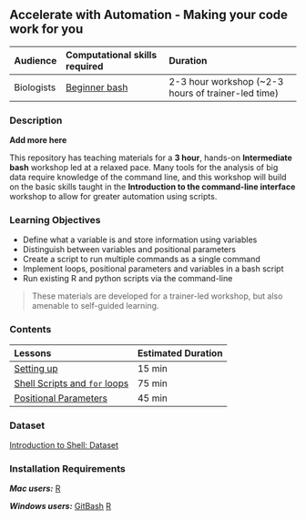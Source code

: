 ## Accelerate with Automation - Making your code work for you

| Audience | Computational skills required | Duration |
:----------|:----------|:----------|
| Biologists | [Beginner bash](https://hbctraining.github.io/Training-modules/Intro_shell/) | 2-3 hour workshop (~2-3 hours of trainer-led time) |


### Description

**Add more here**

This repository has teaching materials for a **3 hour**, hands-on **Intermediate bash** workshop led at a relaxed pace. Many tools for the analysis of big data require knowledge of the command line, and this workshop will build on the basic skills taught in the **Introduction to the command-line interface** workshop to allow for greater automation using scripts. 

### Learning Objectives

* Define what a variable is and store information using variables
* Distinguish between variables and positional parameters
* Create a script to run multiple commands as a single command
* Implement loops, positional parameters and variables in a bash script
* Run existing R and python scripts via the command-line

> These materials are developed for a trainer-led workshop, but also amenable to self-guided learning.


### Contents

| Lessons            | Estimated Duration |
|:------------------------|:----------|
|[Setting up](lessons/setting_up.md) | 15 min |
|[Shell Scripts and `for` loops](lessons/loops_and_scripts.md) | 75 min |
|[Positional Parameters](lessons/positional_params.md) | 45 min |


### Dataset

[Introduction to Shell: Dataset](https://github.com/hbctraining/Training-modules/blob/master/Intro_shell/data/unix_lesson.zip?raw=true)

### Installation Requirements

***Mac users:***
[R](https://cran.r-project.org/)


***Windows users:***
[GitBash](https://git-scm.com/download/win)
[R](https://cran.r-project.org/)
